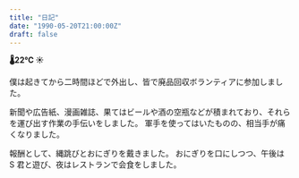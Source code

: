 ```yaml
---
title: "日記"
date: "1990-05-20T21:00:00Z"
draft: false
---
```


__🌡22℃ ☀__

僕は起きてから二時間ほどで外出し、皆で廃品回収ボランティアに参加しました。

新聞や広告紙、漫画雑誌、果てはビールや酒の空瓶などが積まれており、それらを運び出す作業の手伝いをしました。
軍手を使ってはいたものの、相当手が痛くなりました。

報酬として、縄跳びとおにぎりを戴きました。
おにぎりを口にしつつ、午後は S 君と遊び、夜はレストランで会食をしました。